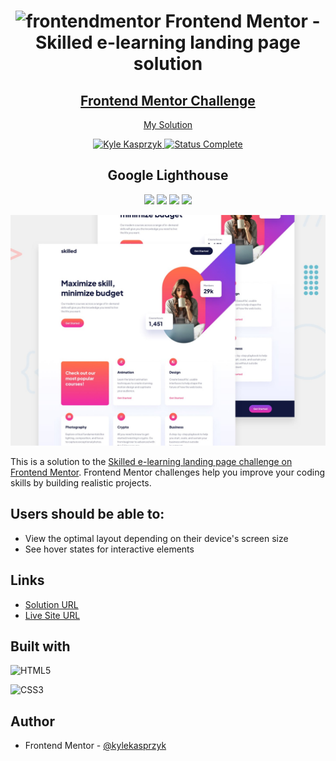 <div align="center">
  <h1><img src="https://www.frontendmentor.io/static/images/logo-mobile.svg" alt="frontendmentor"> Frontend Mentor - Skilled e-learning landing page solution</h1>
  <h2>
    <a href="https://www.frontendmentor.io/challenges/skilled-elearning-landing-page-S1ObDrZ8q"><strong>Frontend Mentor Challenge</strong></a>  </h2>
    <p>
    <a href="https://kylekasprzyk.github.io/Frontend-Mentor-Skilled-e-learning-landing-page/">My Solution</a>
  </p>
</div>

<!-- bagdes -->
<div align="center">
  <!-- profile -->
  <a href="https://www.frontendmentor.io/profile/kylekasprzyk">
    <img src="https://img.shields.io/badge/Profile-Kyle%20Kasprzyk-blue" alt="Kyle Kasprzyk">
  </a>
  <!-- status -->
    <a href="#">
    <img src="https://img.shields.io/badge/Status-Complete-brightgreen" alt="Status Complete">
  </a>
  
## Google Lighthouse
![](https://img.shields.io/badge/Performance-99%25-brightgreen)
![](https://img.shields.io/badge/Accessibility-97%25-brightgreen)
![](https://img.shields.io/badge/Best%20Practices-100%25-brightgreen)
![](https://img.shields.io/badge/SEO-100%25-brightgreen)
</div>

![](./preview.jpg)

This is a solution to the [Skilled e-learning landing page challenge on Frontend Mentor](https://www.frontendmentor.io/challenges/skilled-elearning-landing-page-S1ObDrZ8q). Frontend Mentor challenges help you improve your coding skills by building realistic projects.

## Users should be able to:

- View the optimal layout depending on their device's screen size
- See hover states for interactive elements

## Links

- [Solution URL](https://www.frontendmentor.io/solutions/skilled-elearning-landing-page-solution-ZkFakX2Aht)
- [Live Site URL](https://kylekasprzyk.github.io/Frontend-Mentor-Skilled-e-learning-landing-page/)

## Built with

![HTML5](https://img.shields.io/badge/html5-%23E34F26.svg?style=plastic&logo=html5&logoColor=white)

![CSS3](https://img.shields.io/badge/css3-%231572B6.svg?style=plastic&logo=css3&logoColor=white)

## Author

- Frontend Mentor - [@kylekasprzyk](https://www.frontendmentor.io/profile/kylekasprzyk)
